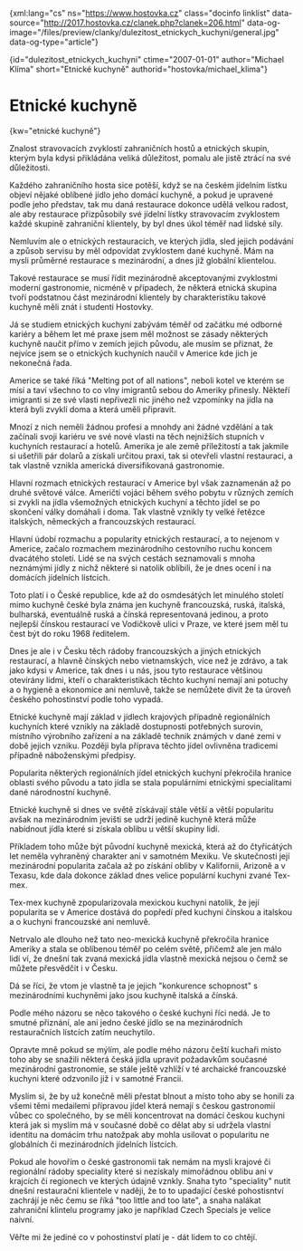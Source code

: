 
{xml:lang="cs" ns="https://www.hostovka.cz" class="docinfo linklist" data-source="http://2017.hostovka.cz/clanek.php?clanek=206.html" data-og-image="/files/preview/clanky/dulezitost\_etnickych\_kuchyni/general.jpg" data-og-type="article"}

{id="dulezitost\_etnickych\_kuchyni" ctime="2007-01-01" author="Michael Klíma" short="Etnické kuchyně" authorid="hostovka/michael_klima"}

# Etnické kuchyně

{kw="etnické kuchyně"}

Znalost stravovacích zvyklostí zahraničních hostů a etnických skupin, kterým byla kdysi přikládána veliká důležitost, pomalu ale jistě ztrácí na své důležitosti.

Každého zahraničního hosta sice potěší, když se na českém jídelním lístku objeví nějaké oblíbené jídlo jeho domácí kuchyně, a pokud je upravené podle jeho představ, tak mu daná restaurace dokonce udělá velkou radost, ale aby restaurace přizpůsobily své jídelní lístky stravovacím zvyklostem každé skupině zahraniční klientely, by byl dnes úkol téměř nad lidské síly.

Nemluvím ale o etnických restauracích, ve kterých jídla, sled jejich podávání a způsob servisu by měl odpovídat zvyklostem dané kuchyně. Mám na mysli průměrné restaurace s mezinárodní, a dnes již globální klientelou.

Takové restaurace se musí řídit mezinárodně akceptovanými zvyklostmi moderní gastronomie, nicméně v případech, že některá etnická skupina tvoří podstatnou část mezinárodní klientely by charakteristiku takové kuchyně měli znát i studenti Hostovky.

Já se studiem etnických kuchyní zabývám téměř od začátku mé odborné kariéry a během let mé praxe jsem měl možnost se zásady některých kuchyně naučit přímo v zemích jejich původu, ale musím se přiznat, že nejvíce jsem se o etnických kuchyních naučil v Americe kde jich je nekonečná řada.

Americe se také říká "Melting pot of all nations", neboli kotel ve kterém se mísí a taví všechno to co vlny imigrantů sebou do Ameriky přinesly. Někteří imigranti si ze své vlasti nepřivezli nic jiného než vzpomínky na jídla na která byli zvyklí doma a která uměli připravit.

Mnozí z nich neměli žádnou profesi a mnohdy ani žádné vzdělání a tak začínali svoji kariéru ve své nové vlasti na těch nejnižších stupních v kuchyních restaurací a hotelů. Amerika je ale země příležitostí a tak jakmile si ušetřili pár dolarů a získali určitou praxi, tak si otevřeli vlastní restauraci, a tak vlastně vznikla americká diversifikovaná gastronomie.

Hlavní rozmach etnických restaurací v Americe byl však zaznamenán až po druhé světové válce. Američtí vojáci během svého pobytu v různých zemích si zvykli na jídla všemožných etnických kuchyní a těchto jídel se po skončení války domáhali i doma. Tak vlastně vznikly ty velké řetězce italských, německých a francouzských restaurací.

Hlavní údobí rozmachu a popularity etnických restaurací, a to nejenom v Americe, začalo rozmachem mezinárodního cestovního ruchu koncem dvacátého století. Lidé se na svých cestách seznamovali s mnoha neznámými jídly z nichž některé si natolik oblíbili, že je dnes ocení i na domácích jídelních lístcích.

Toto platí i o České republice, kde až do osmdesátých let minulého století mimo kuchyně české byla známa jen kuchyně francouzská, ruská, italská, bulharská, eventuálně ruská a čínská representovaná jedinou, a proto nejlepší čínskou restaurací ve Vodičkově ulici v Praze, ve které jsem měl tu čest být do roku 1968 ředitelem.

Dnes je ale i v Česku těch rádoby francouzských a jiných etnických restaurací, a hlavně čínských nebo vietnamských, více než je zdrávo, a tak jako kdysi v Americe, tak dnes i u nás, jsou tyto restaurace většinou otevírány lidmi, kteří o charakteristikách těchto kuchyní nemají ani potuchy a o hygieně a ekonomice ani nemluvě, takže se nemůžete divit že ta úroveň českého pohostinství podle toho vypadá.

Etnické kuchyně mají základ v jídlech krajových případně regionálních kuchyních které vznikly na základě dostupnosti potřebných surovin, místního výrobního zařízení a na základě technik známých v dané zemi v době jejich vzniku. Později byla příprava těchto jídel ovlivněna tradicemi případně náboženskými předpisy.

Popularita některých regionálních jídel etnických kuchyní překročila hranice oblasti svého původu a tato jídla se stala populárními etnickými specialitami dané národnostní kuchyně.

Etnické kuchyně si dnes ve světě získávají stále větší a větší popularitu avšak na mezinárodním jevišti se udrží jedině kuchyně která může nabídnout jídla které si získala oblibu u větší skupiny lidí.

Příkladem toho může být původní kuchyně mexická, která až do čtyřicátých let neměla vyhraněný charakter ani v samotném Mexiku. Ve skutečnosti její mezinárodní popularita začala až po získání obliby v Kalifornii, Arizoně a v Texasu, kde dala dokonce základ dnes velice populární kuchyni zvané Tex-mex.

Tex-mex kuchyně zpopularizovala mexickou kuchyni natolik, že její popularita se v Americe dostává do popředí před kuchyni čínskou a italskou a o kuchyni francouzské ani nemluvě.

Netrvalo ale dlouho než tato neo-mexická kuchyně překročila hranice Ameriky a stala se oblíbenou téměř po celém světě, přičemž ale jen málo lidí ví, že dnešní tak zvaná mexická jídla vlastně mexická nejsou o čemž se můžete přesvědčit i v Česku.

Dá se říci, že vtom je vlastně ta je jejich "konkurence schopnost" s mezinárodními kuchyněmi jako jsou kuchyně italská a čínská.

Podle mého názoru se něco takového o české kuchyni říci nedá. Je to smutné přiznání, ale ani jedno české jídlo se na mezinárodních restauračních lístcích zatím neuchytilo.

Opravte mně pokud se mýlím, ale podle mého názoru čeští kuchaři místo toho aby se snažili některá česká jídla upravit požadavkům současné mezinárodní gastronomie, se stále ještě vzhlíží v té archaické francouzské kuchyni které odzvonilo již i v samotné Francii.

Myslím si, že by už konečně měli přestat blnout a místo toho aby se honili za všemi těmi medailemi přípravou jídel která nemají s českou gastronomií vůbec co společného, by se měli koncentrovat na domácí českou kuchyni která jak si myslím má v současné době co dělat aby si udržela vlastní identitu na domácím trhu natožpak aby mohla usilovat o popularitu ne globálních či mezinárodních jídelních lístcích.

Pokud ale hovořím o české gastronomii tak nemám na mysli krajové či regionální rádoby speciality které si nezískaly mimořádnou oblibu ani v krajcích či regionech ve kterých údajně vznkly. Snaha tyto "speciality" nutit dnešní restaurační klientele v naději, že to to upadajicí české pohostisntví zachrájí je něc čemu se říká "too little and too late", a snaha nalákat zahraniční klintelu programy jako je například Czech Specials je velice naivní.

Věřte mi že jediné co v pohostinství platí je - dát lidem to co chtějí.

